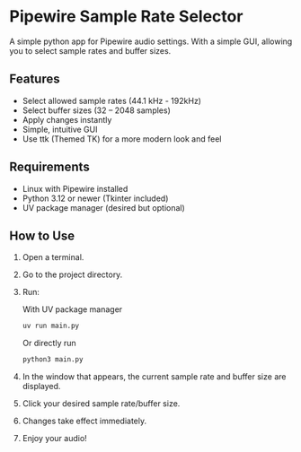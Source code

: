 # Pipewire Sample Rate Selector

A simple python app for Pipewire audio settings. With a simple GUI, allowing you to select sample rates and buffer sizes.

## Features

- Select allowed sample rates (44.1 kHz - 192kHz)
- Select buffer sizes (32 – 2048 samples)
- Apply changes instantly
- Simple, intuitive GUI
- Use ttk (Themed TK) for a more modern look and feel

## Requirements

- Linux with Pipewire installed
- Python 3.12 or newer (Tkinter included)
- UV package manager (desired but optional)

## How to Use

1. Open a terminal.
2. Go to the project directory.
3. Run:

   With UV package manager

   ```bash
   uv run main.py
   ```

   Or directly run

   ```bash
   python3 main.py
   ```

4. In the window that appears, the current sample rate and buffer size are displayed.
5. Click your desired sample rate/buffer size.
6. Changes take effect immediately.
7. Enjoy your audio!
